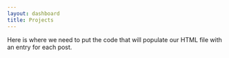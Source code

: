 ```yaml
---
layout: dashboard
title: Projects
---
```


Here is where we need to put the code that will populate our HTML file with an entry for each post.